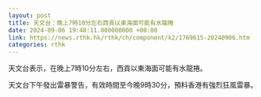 ```yaml
---
layout: post
title: 天文台：晚上7時10分左右西貢以東海面可能有水龍捲
date: 2024-09-06 19:48:11.000000000 +08:00
link: https://news.rthk.hk/rthk/ch/component/k2/1769615-20240906.htm
categories: rthk
---
```


天文台表示，在晚上7時10分左右，西貢以東海面可能有水龍捲。

天文台下午發出雷暴警告，有效時間至今晚9時30分，預料香港有強烈狂風雷暴。
